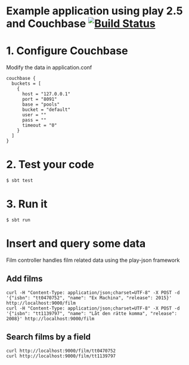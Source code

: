 

# Example application using play 2.5 and Couchbase [![Build Status](https://travis-ci.org/fagossa/play-reactive-couchbase.svg?branch=master)](https://travis-ci.org/fagossa/play-reactive-couchbase)

# 1. Configure Couchbase

Modify the data in application.conf
```
couchbase {
  buckets = [
    {
      host = "127.0.0.1"
      port = "8091"
      base = "pools"
      bucket = "default"
      user = ""
      pass = ""
      timeout = "0"
    }
  ]
}
```

# 2. Test your code
```
$ sbt test
```


# 3. Run it
```
$ sbt run
```

# Insert and query some data

Film controller handles film related data using the play-json framework

## Add films

```
curl -H "Content-Type: application/json;charset=UTF-8" -X POST -d '{"isbn": "tt0470752", "name": "Ex Machina", "release": 2015}' http://localhost:9000/film
curl -H "Content-Type: application/json;charset=UTF-8" -X POST -d '{"isbn": "tt1139797", "name": "Låt den rätte komma", "release": 2008}' http://localhost:9000/film
```

## Search films by a field

```
curl http://localhost:9000/film/tt0470752
curl http://localhost:9000/film/tt1139797
```

